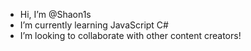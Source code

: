 - Hi, I’m @Shaon1s
- I’m currently learning JavaScript C#
- I’m looking to collaborate with other content creators!

<!---
Shaon1s/Shaon1s is a ✨ special ✨ repository because its `README.md` (this file) appears on your GitHub profile.
You can click the Preview link to take a look at your changes.
--->
